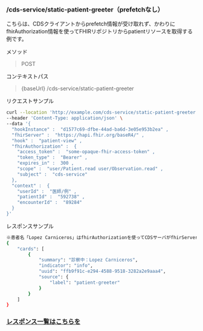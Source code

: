 ### /cds-service/static-patient-greeter（prefetchなし）
こちらは、CDSクライアントからprefetch情報が受け取れず、かわりにfhirAuthorization情報を使ってFHIRリポジトリからpatientリソースを取得する例です。　　


メソッド
> POST

コンテキストパス
> {baseUrl} /cds-service/static-patient-greeter

リクエストサンプル
```bash
curl --location 'http://example.com/cds-service/static-patient-greeter' \
--header 'Content-Type: application/json' \
--data '{ 
  "hookInstance" :  "d1577c69-dfbe-44ad-ba6d-3e05e953b2ea" ,
  "fhirServer" :  "https://hapi.fhir.org/baseR4/" ,
  "hook" :  "patient-view" ,
  "fhirAuthorization" :  { 
    "access_token" :  "some-opaque-fhir-access-token" ,
    "token_type" :  "Bearer" ,
    "expires_in" :  300 ,
    "scope" :  "user/Patient.read user/Observation.read" ,
    "subject" :  "cds-service" 
  }, 
  "context" :  { 
    "userId" :  "医師/例" ,
    "patientId" :  "592738" ,
    "encounterId" :  "89284" 
  }
}'
```
レスポンスサンプル
```bash
※患者名「Lopez Carniceros」はfhirAuthorizationを使ってCDSサーバがfhirServerからリソースを取得
{
    "cards": [
        {
            "summary": "診察中：Lopez Carniceros",
            "indicator": "info",
            "uuid": "ffb9f91c-e294-4588-9518-3282a2e9aaa4",
            "source": {
                "label": "patient-greeter"
            }
        }
    ]
}
```

### [レスポンス一覧はこちらを](api_000.md)

